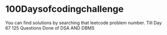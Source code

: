# 100Daysofcodingchallenge

You can find solutions by searching that leetcode problem number.
Till Day 67 125 Questions Done of DSA AND DBMS

